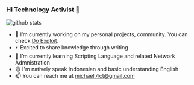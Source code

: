 ### Hi Technology Activist 👋

![github stats](https://github-readme-stats.vercel.app/api?username=michael-act&show_icons=true)

- 🔭 I’m currently working on my personal projects, community. You can check <a href="https://www.instagram.com/do.exploit/">Do Exploit</a>.
- ⚡ Excited to share knowledge through writing
- 🌱 I’m currently learning Scripting Language and related Network Admnistration
- 😄 I'm natively speak Indonesian and basic understanding English
- 📫 You can reach me at michael.4ct@gmail.com
